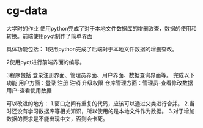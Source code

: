 # cg-data
大学时的作业 使用python完成了对于本地文件数据库的增删改查，数据的使用和转换。前端使用pyqt制作了简单界面


具体功能包括：
 1使用python完成了后端对于本地文件数据的增删查改。

2使用pyqt进行前端界面的编写。

3程序包括 登录注册界面、管理员界面、用户界面、数据查询界面等。 完成以下功能 用户方面：登录 注册 注销 升级权限 仓库管理方面：管理员-查看修改数据 用户-查看使用数据


可以改进的地方：
1.窗口之间有重复的代码，应该可以通过父类进行合并。
2.当时还没有学习数据库等相关知识，所以使用的是本地文件作为数据。
3.对于增加数据的要求是不能出现中文，否则会卡死。
